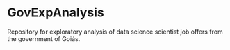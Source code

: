 # GovExpAnalysis
Repository for exploratory analysis of data science scientist job offers from the government of Goiás.
